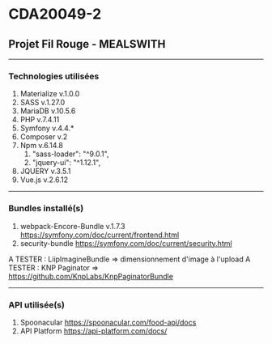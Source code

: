 # CDA20049-2
## Projet Fil Rouge - **MEALSWITH**

___
### Technologies utilisées
1. Materialize v.1.0.0
1. SASS v.1.27.0
1. MariaDB v.10.5.6
1. PHP v.7.4.11
1. Symfony v.4.4.*
1. Composer v.2
1. Npm v.6.14.8
    1. "sass-loader": "^9.0.1",
    1. "jquery-ui": "^1.12.1",
1. JQUERY v.3.5.1
1. Vue.js v.2.6.12

___
### Bundles installé(s)
1. webpack-Encore-Bundle v.1.7.3 <https://symfony.com/doc/current/frontend.html>
1. security-bundle <https://symfony.com/doc/current/security.html>

A TESTER : LiipImagineBundle => dimensionnement d'image à l'upload
A TESTER : KNP Paginator => <https://github.com/KnpLabs/KnpPaginatorBundle>
___
### API utilisée(s)
1. Spoonacular <https://spoonacular.com/food-api/docs>
1. API Platform <https://api-platform.com/docs/>